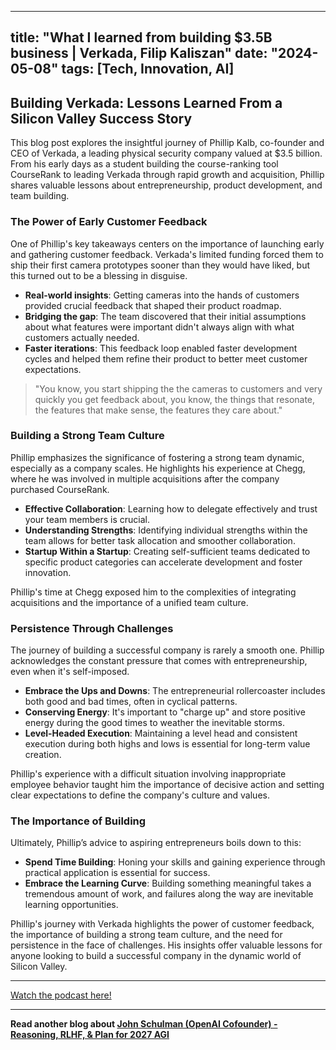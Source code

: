 
---
title: "What I learned from building $3.5B business | Verkada, Filip Kaliszan"
date: "2024-05-08"
tags: [Tech, Innovation, AI]
---

## Building Verkada: Lessons Learned From a Silicon Valley Success Story

This blog post explores the insightful journey of Phillip Kalb, co-founder and CEO of Verkada, a leading physical security company valued at $3.5 billion. From his early days as a student building the course-ranking tool CourseRank to leading Verkada through rapid growth and acquisition, Phillip shares valuable lessons about entrepreneurship, product development, and team building.

### The Power of Early Customer Feedback

One of Phillip's key takeaways centers on the importance of launching early and gathering customer feedback. Verkada's limited funding forced them to ship their first camera prototypes sooner than they would have liked, but this turned out to be a blessing in disguise. 

* **Real-world insights**: Getting cameras into the hands of customers provided crucial feedback that shaped their product roadmap. 
* **Bridging the gap**:  The team discovered that their initial assumptions about what features were important didn't always align with what customers actually needed.
* **Faster iterations**: This feedback loop enabled faster development cycles and helped them refine their product to better meet customer expectations.

> "You know, you start shipping the the cameras to customers and very quickly you get feedback about, you know, the things that resonate, the features that make sense, the features they care about."

### Building a Strong Team Culture

Phillip emphasizes the significance of fostering a strong team dynamic, especially as a company scales. He highlights his experience at Chegg, where he was involved in multiple acquisitions after the company purchased CourseRank. 

* **Effective Collaboration**:  Learning how to delegate effectively and trust your team members is crucial. 
* **Understanding Strengths**: Identifying individual strengths within the team allows for better task allocation and smoother collaboration.
* **Startup Within a Startup**: Creating self-sufficient teams dedicated to specific product categories can accelerate development and foster innovation. 

Phillip's time at Chegg exposed him to the complexities of integrating acquisitions and the importance of a unified team culture.

### Persistence Through Challenges

The journey of building a successful company is rarely a smooth one. Phillip acknowledges the constant pressure that comes with entrepreneurship, even when it's self-imposed. 

* **Embrace the Ups and Downs**: The entrepreneurial rollercoaster includes both good and bad times, often in cyclical patterns.
* **Conserving Energy**:  It's important to "charge up" and store positive energy during the good times to weather the inevitable storms.
* **Level-Headed Execution**:  Maintaining a level head and consistent execution during both highs and lows is essential for long-term value creation. 

Phillip's experience with a difficult situation involving inappropriate employee behavior taught him the importance of decisive action and setting clear expectations to define the company's culture and values.

### The Importance of Building

Ultimately, Phillip’s advice to aspiring entrepreneurs boils down to this:

* **Spend Time Building**:  Honing your skills and gaining experience through practical application is essential for success.
* **Embrace the Learning Curve**:   Building something meaningful takes a tremendous amount of work, and failures along the way are inevitable learning opportunities. 

Phillip's journey with Verkada highlights the power of customer feedback, the importance of building a strong team culture, and the need for persistence in the face of challenges. His insights offer valuable lessons for anyone looking to build a successful company in the dynamic world of Silicon Valley.

---
        




<a href="https://youtube.com/watch?v=ZfNox6j8oxM" target="_blank">Watch the podcast here!</a>


---

**Read another blog about [John Schulman (OpenAI Cofounder) - Reasoning, RLHF, & Plan for 2027 AGI](./20240515-johnschulman-dwarkeshpatel.md)**
